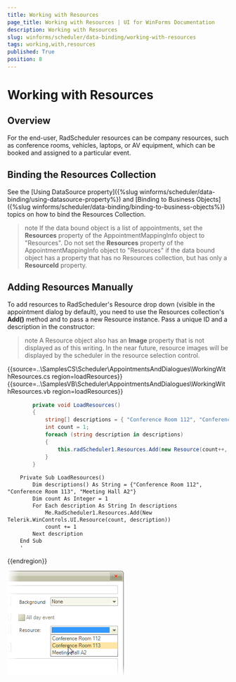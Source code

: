 ```yaml
---
title: Working with Resources
page_title: Working with Resources | UI for WinForms Documentation
description: Working with Resources
slug: winforms/scheduler/data-binding/working-with-resources
tags: working,with,resources
published: True
position: 8
---
```


# Working with Resources

## Overview

For the end-user, RadScheduler resources can be company resources, such as conference rooms, vehicles, laptops, or AV equipment, which can be booked and assigned to a particular event.

## Binding the Resources Collection

See the [Using DataSource property]({%slug winforms/scheduler/data-binding/using-datasource-property%}) and [Binding to Business Objects]({%slug winforms/scheduler/data-binding/binding-to-business-objects%}) topics on how to bind the Resources Collection.
        

>note If the data bound object is a list of appointments, set the __Resources__ property of the AppointmentMappingInfo object to "Resources".
>Do not set the __Resources__ property of the AppointmentMappingInfo object to "Resources" if the data bound object has a property that has no Resources collection, but has only a __ResourceId__ property.
>

## Adding Resources Manually

To add resources to RadScheduler's Resource drop down (visible in the appointment dialog by default), you need to use the Resources collection's __Add()__ method and to pass a new Resource instance. Pass a unique ID and a description in the constructor:
        

>note A Resource object also has an __Image__ property that is not displayed as of this writing. In the near future, resource images will be displayed by the scheduler in the resource selection control.
>

{{source=..\SamplesCS\Scheduler\AppointmentsAndDialogues\WorkingWithResources.cs region=loadResources}} 
{{source=..\SamplesVB\Scheduler\AppointmentsAndDialogues\WorkingWithResources.vb region=loadResources}} 

````C#
        private void LoadResources()
        {
            string[] descriptions = { "Conference Room 112", "Conference Room 113", "Meeting Hall A2" };
            int count = 1;
            foreach (string description in descriptions)
            {
                this.radScheduler1.Resources.Add(new Resource(count++, description));
            }
        }
````
````VB.NET
    Private Sub LoadResources()
        Dim descriptions() As String = {"Conference Room 112", "Conference Room 113", "Meeting Hall A2"}
        Dim count As Integer = 1
        For Each description As String In descriptions
            Me.RadScheduler1.Resources.Add(New Telerik.WinControls.UI.Resource(count, description))
            count += 1
        Next description
    End Sub
    '
````

{{endregion}} 

![scheduler-data-binding-working-with-resources 001](images/scheduler-data-binding-working-with-resources001.png)
